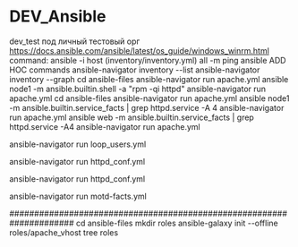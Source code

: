 # DEV_Ansible
dev_test под  личный  тестовый орг
https://docs.ansible.com/ansible/latest/os_guide/windows_winrm.html
command:
ansible -i host (inventory/inventory.yml)  all -m  ping
ansible ADD HOC commands
ansible-navigator inventory --list
ansible-navigator inventory --graph
cd ansible-files
ansible-navigator run apache.yml
ansible node1 -m ansible.builtin.shell -a "rpm -qi httpd"
ansible-navigator run apache.yml
cd ansible-files
ansible-navigator run apache.yml
ansible node1 -m ansible.builtin.service_facts | grep httpd.service -A 4
ansible-navigator run apache.yml
ansible web -m ansible.builtin.service_facts | grep httpd.service -A4
ansible-navigator run apache.yml

ansible-navigator run loop_users.yml

ansible-navigator run httpd_conf.yml

ansible-navigator run httpd_conf.yml

ansible-navigator run motd-facts.yml

#####################################################################
cd ansible-files
mkdir roles
ansible-galaxy init --offline roles/apache_vhost
tree roles



